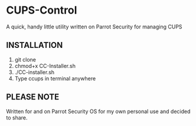 # CUPS-Control
A quick, handy little utility written on Parrot Security for managing CUPS 

INSTALLATION
-
1) git clone 
2) chmod+x CC-Installer.sh
3) ./CC-installer.sh
4) Type ccups in terminal anywhere

PLEASE NOTE
-
Written for and on Parrot Security OS for my own personal use and decided to share.
